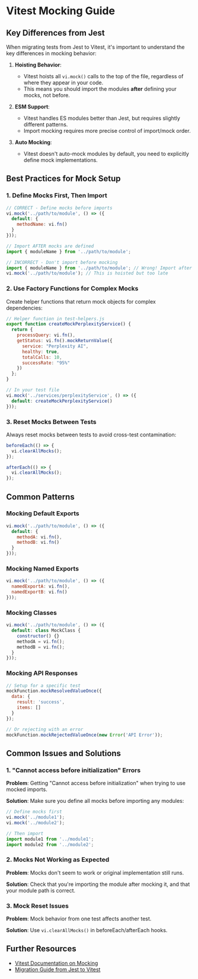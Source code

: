 # Vitest Mocking Guide

## Key Differences from Jest

When migrating tests from Jest to Vitest, it's important to understand the key differences in mocking behavior:

1. **Hoisting Behavior**: 
   - Vitest hoists all `vi.mock()` calls to the top of the file, regardless of where they appear in your code.
   - This means you should import the modules **after** defining your mocks, not before.

2. **ESM Support**: 
   - Vitest handles ES modules better than Jest, but requires slightly different patterns.
   - Import mocking requires more precise control of import/mock order.

3. **Auto Mocking**: 
   - Vitest doesn't auto-mock modules by default, you need to explicitly define mock implementations.

## Best Practices for Mock Setup

### 1. Define Mocks First, Then Import

```javascript
// CORRECT - Define mocks before imports
vi.mock('../path/to/module', () => ({
  default: {
    methodName: vi.fn()
  }
}));

// Import AFTER mocks are defined
import { moduleName } from '../path/to/module';

// INCORRECT - Don't import before mocking
import { moduleName } from '../path/to/module'; // Wrong! Import after mocking
vi.mock('../path/to/module'); // This is hoisted but too late
```

### 2. Use Factory Functions for Complex Mocks

Create helper functions that return mock objects for complex dependencies:

```javascript
// Helper function in test-helpers.js
export function createMockPerplexityService() {
  return {
    processQuery: vi.fn(),
    getStatus: vi.fn().mockReturnValue({
      service: "Perplexity AI",
      healthy: true,
      totalCalls: 10,
      successRate: "95%"
    })
  };
}

// In your test file
vi.mock('../services/perplexityService', () => ({
  default: createMockPerplexityService()
}));
```

### 3. Reset Mocks Between Tests

Always reset mocks between tests to avoid cross-test contamination:

```javascript
beforeEach(() => {
  vi.clearAllMocks();
});

afterEach(() => {
  vi.clearAllMocks();
});
```

## Common Patterns

### Mocking Default Exports

```javascript
vi.mock('../path/to/module', () => ({
  default: {
    methodA: vi.fn(),
    methodB: vi.fn()
  }
}));
```

### Mocking Named Exports

```javascript
vi.mock('../path/to/module', () => ({
  namedExportA: vi.fn(),
  namedExportB: vi.fn()
}));
```

### Mocking Classes

```javascript
vi.mock('../path/to/module', () => ({
  default: class MockClass {
    constructor() {}
    methodA = vi.fn();
    methodB = vi.fn();
  }
}));
```

### Mocking API Responses

```javascript
// Setup for a specific test
mockFunction.mockResolvedValueOnce({
  data: {
    result: 'success',
    items: []
  }
});

// Or rejecting with an error
mockFunction.mockRejectedValueOnce(new Error('API Error'));
```

## Common Issues and Solutions

### 1. "Cannot access before initialization" Errors

**Problem**: Getting "Cannot access before initialization" when trying to use mocked imports.

**Solution**: Make sure you define all mocks before importing any modules:

```javascript
// Define mocks first
vi.mock('../module1');
vi.mock('../module2');

// Then import
import module1 from '../module1';
import module2 from '../module2';
```

### 2. Mocks Not Working as Expected

**Problem**: Mocks don't seem to work or original implementation still runs.

**Solution**: Check that you're importing the module after mocking it, and that your module path is correct.

### 3. Mock Reset Issues

**Problem**: Mock behavior from one test affects another test.

**Solution**: Use `vi.clearAllMocks()` in beforeEach/afterEach hooks.

## Further Resources

- [Vitest Documentation on Mocking](https://vitest.dev/api/vi.html#vi-mock)
- [Migration Guide from Jest to Vitest](https://vitest.dev/guide/migration.html)